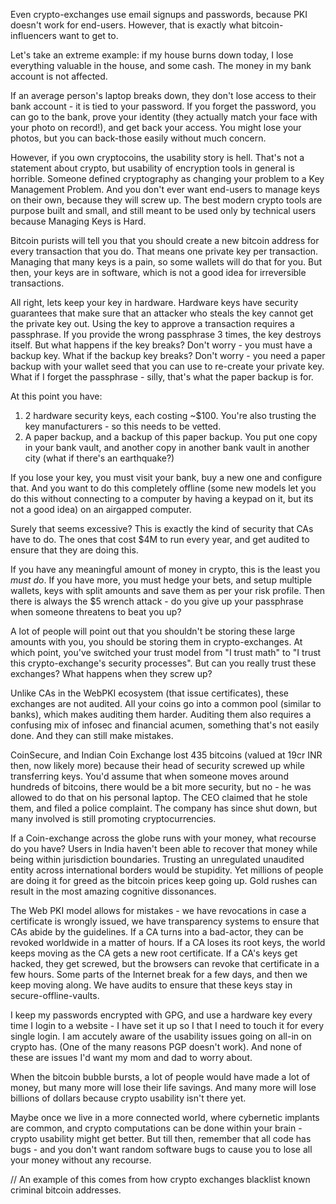 
Even crypto-exchanges use email signups and passwords, because PKI doesn't work for end-users. However, that is exactly what bitcoin-influencers want to get to.

Let's take an extreme example: if my house burns down today, I lose everything valuable in the house, and some cash. The money in my bank account is not affected.

If an average person's laptop breaks down, they don't lose access to their bank account - it is tied to your password. If you forget the password, you can go to the bank, prove your identity (they actually match your face with your photo on record!), and get back your access. You might lose your photos, but you can back-those easily without much concern.

However, if you own cryptocoins, the usability story is hell. That's not a statement about crypto, but usability of encryption tools in general is horrible. Someone defined cryptography as changing your problem to a Key Management Problem. And you don't ever want end-users to manage keys on their own, because they will screw up. The best modern crypto tools are purpose built and small, and still meant to be used only by technical users because Managing Keys is Hard.

Bitcoin purists will tell you that you should create a new bitcoin address for every transaction that you do. That means one private key per transaction. Managing that many keys is a pain, so some wallets will do that for you. But then, your keys are in software, which is not a good idea for irreversible transactions.

All right, lets keep your key in hardware. Hardware keys have security guarantees that make sure that an attacker who steals the key cannot get the private key out. Using the key to approve a transaction requires a passphrase. If you provide the wrong passphrase 3 times, the key destroys itself. But what happens if the key breaks? Don't worry - you must have a backup key. What if the backup key breaks? Don't worry - you need a paper backup with your wallet seed that you can use to re-create your private key. What if I forget the passphrase - silly, that's what the paper backup is for.

At this point you have:

1. 2 hardware security keys, each costing ~\$100. You're also trusting the key manufacturers - so this needs to be vetted.
2. A paper backup, and a backup of this paper backup. You put one copy in your bank vault, and another copy in another bank vault in another city (what if there's an earthquake?)

If you lose your key, you must visit your bank, buy a new one and configure that. And you want to do this completely offline (some new models let you do this without connecting to a computer by having a keypad on it, but its not a good idea) on an airgapped computer.

Surely that seems excessive? This is exactly the kind of security that CAs have to do. The ones that cost \$4M to run every year, and get audited to ensure that they are doing this.

If you have any meaningful amount of money in crypto, this is the least you _must do_. If you have more, you must hedge your bets, and setup multiple wallets, keys with split amounts and save them as per your risk profile. Then there is always the \$5 wrench attack - do you give up your passphrase when someone threatens to beat you up?

A lot of people will point out that you shouldn't be storing these large amounts with you, you should be storing them in crypto-exchanges. At which point, you've switched your trust model from "I trust math" to "I trust this crypto-exchange's security processes". But can you really trust these exchanges? What happens when they screw up?

Unlike CAs in the WebPKI ecosystem (that issue certificates), these exchanges are not audited. All your coins go into a common pool (similar to banks), which makes auditing them harder. Auditing them also requires a confusing mix of infosec and financial acumen, something that's not easily done. And they can still make mistakes.

CoinSecure, and Indian Coin Exchange lost 435 bitcoins (valued at 19cr INR then, now likely more) because their head of security screwed up while transferring keys. You'd assume that when someone moves around hundreds of bitcoins, there would be a bit more security, but no - he was allowed to do that on his personal laptop. The CEO claimed that he stole them, and filed a police complaint. The company has since shut down, but many involved is still promoting cryptocurrencies.

If a Coin-exchange across the globe runs with your money, what recourse do you have? Users in India haven't been able to recover that money while being within jurisdiction boundaries. Trusting an unregulated unaudited entity across international borders would be stupidity. Yet millions of people are doing it for greed as the bitcoin prices keep going up. Gold rushes can result in the most amazing cognitive dissonances.

The Web PKI model allows for mistakes - we have revocations in case a certificate is wrongly issued, we have transparency systems to ensure that CAs abide by the guidelines. If a CA turns into a bad-actor, they can be revoked worldwide in a matter of hours. If a CA loses its root keys, the world keeps moving as the CA gets a new root certificate. If a CA's keys get hacked, they get screwed, but the browsers can revoke that certificate in a few hours. Some parts of the Internet break for a few days, and then we keep moving along. We have audits to ensure that these keys stay in secure-offline-vaults.

I keep my passwords encrypted with GPG, and use a hardware key every time I login to a website - I have set it up so I that I need to touch it for every single login. I am accutely aware of the usability issues going on all-in on crypto has. (One of the many reasons PGP doesn't work). And none of these are issues I'd want my mom and dad to worry about.

When the bitcoin bubble bursts, a lot of people would have made a lot of money, but many more will lose their life savings. And many more will lose billions of dollars because crypto usability isn't there yet.

Maybe once we live in a more connected world, where cybernetic implants are common, and crypto computations can be done within your brain - crypto usability might get better. But till then, remember that all code has bugs - and you don't want random software bugs to cause you to lose all your money without any recourse.

// An example of this comes from how crypto exchanges blacklist known criminal bitcoin addresses.
